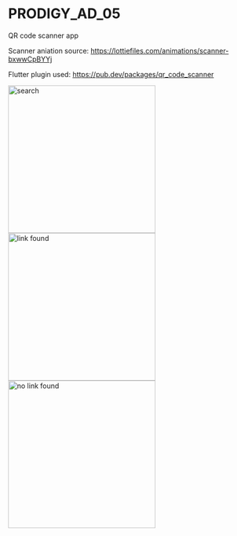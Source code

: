 # PRODIGY_AD_05
QR code scanner app

Scanner aniation source: https://lottiefiles.com/animations/scanner-bxwwCpBYYj

Flutter plugin used: https://pub.dev/packages/qr_code_scanner


<img src="https://github.com/eqrakhattak/PRODIGY_AD_05/assets/60545262/20af7aaa-d706-45c3-a1a4-63bd8c82d369" alt="search" style="width:300px;"/>
<img src="https://github.com/eqrakhattak/PRODIGY_AD_05/assets/60545262/86cb2310-396f-48ea-baf1-70f5ab885e49" alt="link found" style="width:300px;"/>
<img src="https://github.com/eqrakhattak/PRODIGY_AD_05/assets/60545262/38043d91-f856-4a24-8e7f-bfaefc1de2c6" alt="no link found" style="width:300px;"/>
